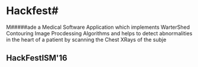 # Hackfest#
M#####ade a Medical Software Application which implements WarterShed Contouring Image Procdessing Algorithms and helps to detect abnormalities in the heart of a patient by scanning the Chest XRays of the subje

## HackFestISM'16
